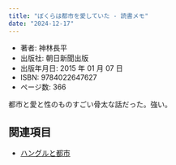 ```yaml
---
title: "ぼくらは都市を愛していた - 読書メモ"
date: "2024-12-17"
---
```

- 著者: 神林長平
- 出版社: 朝日新聞出版
- 出版年月日: 2015 年 01 月 07 日
- ISBN: 9784022647627
- ページ数: 366

都市と愛と性のものすごい骨太な話だった。強い。

## 関連項目

- [ハングルと都市](241124-hangul-and-cities.md)